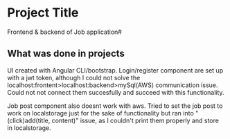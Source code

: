 # Project Title

Frontend & backend of Job application#

## What was done in projects

UI created with Angular CLI/bootstrap.
Login/register component are set up with a jwt token, although I could not solve the localhost:frontent>localhost:backend>mySql(AWS) 
communication issue. Could not not connect them succesfully and succeed with this functionality.

Job post component also doesnt work with aws. Tried to set the job post to work on localstorage just for the sake of functionality
but ran into "(click)add(title, content)" issue, as I couldn't print them properly and store in localstorage.
  
